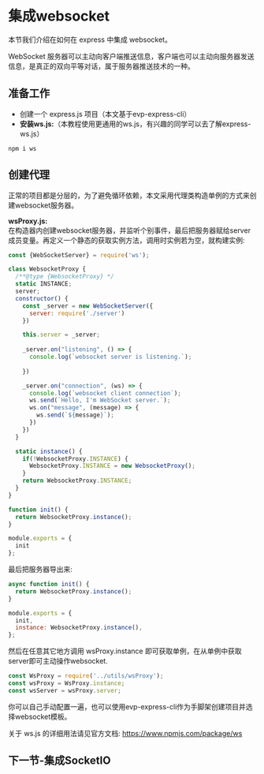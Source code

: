 # 集成websocket

本节我们介绍在如何在 express 中集成 websocket。

WebSocket 服务器可以主动向客户端推送信息，客户端也可以主动向服务器发送信息，是真正的双向平等对话，属于服务器推送技术的一种。

## 准备工作

- 创建一个 express.js 项目（本文基于evp-express-cli）
- **安装ws.js:**（本教程使用更通用的ws.js，有兴趣的同学可以去了解express-ws.js）
```console
npm i ws
```

## 创建代理

正常的项目都是分层的，为了避免循环依赖，本文采用代理类构造单例的方式来创建websocket服务器。

**wsProxy.js:**  
在构造器内创建websocket服务器，并监听个别事件，最后把服务器赋给server成员变量。再定义一个静态的获取实例方法，调用时实例若为空，就构建实例:
```js
const {WebSocketServer} = require('ws');

class WebsocketProxy {
  /**@type {WebsocketProxy} */
  static INSTANCE;
  server;
  constructor() {
    const _server = new WebSocketServer({
      server: require('./server')
    })

    this.server = _server;
    
    _server.on("listening", () => {
      console.log(`websocket server is listening.`);
      
    })

    _server.on("connection", (ws) => {
      console.log(`websocket client connection`);
      ws.send(`Hello, I'm WebSocket server.`);
      ws.on("message", (message) => {
        ws.send(`${message}`);
      })
    })
  }

  static instance() {
    if(!WebsocketProxy.INSTANCE) {
      WebsocketProxy.INSTANCE = new WebsocketProxy();
    }
    return WebsocketProxy.INSTANCE;
  }
}

function init() {
  return WebsocketProxy.instance();
}

module.exports = {
  init
};
```

最后把服务器导出来:
```js
async function init() {
  return WebsocketProxy.instance();
}

module.exports = {
  init,
  instance: WebsocketProxy.instance(),
};
```

然后在任意其它地方调用 wsProxy.instance 即可获取单例，在从单例中获取server即可主动操作websocket.
```js
const WsProxy = require('../utils/wsProxy');
const wsProxy = WsProxy.instance;
const wsServer = wsProxy.server;
```

你可以自己手动配置一遍，也可以使用evp-express-cli作为手脚架创建项目并选择websocket模板。

关于 ws.js 的详细用法请见官方文档: <https://www.npmjs.com/package/ws>

## 下一节-集成SocketIO